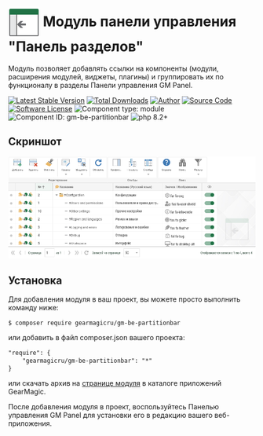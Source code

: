# <img src="https://raw.githubusercontent.com/gearmagicru/gm-be-partitionbar/refs/heads/master/assets/images/icon.svg" width="64px" height="64px" align="absmiddle"> Модуль панели управления "Панель разделов"

Модуль позволяет добавлять ссылки на компоненты (модули, расширения модулей, виджеты, плагины) и группировать их по функционалу в разделы Панели управления GM Panel.

[![Latest Stable Version](https://img.shields.io/packagist/v/gearmagicru/gm-be-partitionbar.svg)](https://packagist.org/packages/gearmagicru/gm-be-partitionbar)
[![Total Downloads](https://img.shields.io/packagist/dt/gearmagicru/gm-be-partitionbar.svg)](https://packagist.org/packages/gearmagicru/gm-be-partitionbar)
[![Author](https://img.shields.io/badge/author-anton.tivonenko@gmail.com-blue.svg)](mailto:anton.tivonenko@gmail)
[![Source Code](https://img.shields.io/badge/source-gearmagicru/gm--be--partitionbar-blue.svg)](https://github.com/gearmagicru/gm-be-partitionbar)
[![Software License](https://img.shields.io/badge/license-MIT-brightgreen.svg)](https://github.com/gearmagicru/gm-be-partitionbar/blob/master/LICENSE)
![Component type: module](https://img.shields.io/badge/component%20type-module-green.svg)
![Component ID: gm-be-partitionbar](https://img.shields.io/badge/component%20id-gm.be.partitionbar-green.svg)
![php 8.2+](https://img.shields.io/badge/php-min%208.2-red.svg)

## Скриншот
<img src="https://github.com/gearmagicru/gm-be-partitionbar/blob/master/assets/help/grid.png?raw=true">

## Установка

Для добавления модуля в ваш проект, вы можете просто выполнить команду ниже:

```
$ composer require gearmagicru/gm-be-partitionbar
```

или добавить в файл composer.json вашего проекта:
```
"require": {
    "gearmagicru/gm-be-partitionbar": "*"
}
```
или скачать архив на [странице модуля](https://apps.gearmagic.ru/component/gm-be-partitionbar) в каталоге приложений GearMagic.

После добавления модуля в проект, воспользуйтесь Панелью управления GM Panel для установки его в редакцию вашего веб-приложения.
